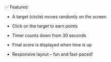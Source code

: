 ✅ Features:
- A target (circle) moves randomly on the screen

- Click on the target to earn points

- Timer counts down from 30 seconds

- Final score is displayed when time is up

- Responsive layout – fun and fast-paced!
